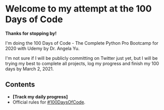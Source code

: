 # Welcome to my attempt at the 100 Days of Code

**Thanks for stopping by!**

I'm doing the 100 Days of Code - The Complete Python Pro Bootcamp for 2020 with Udemy by Dr. Angela Yu. 

I'm not sure if I will be publicly committing on Twitter just yet, but I will be trying my best to complete all projects, log my progress and finish my 100 days by March 2, 2021.

## Contents 
- **[Track my daily progress]**
- Official rules for [#100DaysOfCode](https://www.100daysofcode.com).
